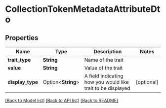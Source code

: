 # CollectionTokenMetadataAttributeDto

## Properties

Name | Type | Description | Notes
------------ | ------------- | ------------- | -------------
**trait_type** | **String** | Name of the trait | 
**value** | **String** | Value of the trait | 
**display_type** | Option<**String**> | A field indicating how you would like trait to be displayed | [optional]

[[Back to Model list]](../README.md#documentation-for-models) [[Back to API list]](../README.md#documentation-for-api-endpoints) [[Back to README]](../README.md)


